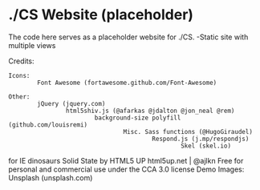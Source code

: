 # ./CS Website (placeholder)
The code here serves as a placeholder website for ./CS.
-Static site with multiple views


Credits:

    Icons:
            Font Awesome (fortawesome.github.com/Font-Awesome)

    Other:
            jQuery (jquery.com)
                    html5shiv.js (@afarkas @jdalton @jon_neal @rem)
                            background-size polyfill (github.com/louisremi)
                                    Misc. Sass functions (@HugoGiraudel)
                                            Respond.js (j.mp/respondjs)
                                                    Skel (skel.io)
for IE dinosaurs
    Solid State by HTML5 UP
        html5up.net | @ajlkn
            Free for personal and commercial use under the CCA 3.0 license
                Demo Images:
                        Unsplash (unsplash.com)

